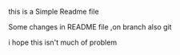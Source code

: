 this is a Simple Readme file 

Some changes in README file ,on branch also git 

i hope this isn't much of problem 